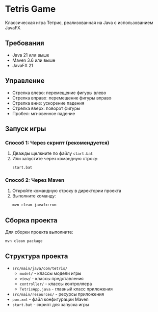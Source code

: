 # Tetris Game

Классическая игра Тетрис, реализованная на Java с использованием JavaFX.

## Требования

- Java 21 или выше
- Maven 3.6 или выше
- JavaFX 21

## Управление

- Стрелка влево: перемещение фигуры влево
- Стрелка вправо: перемещение фигуры вправо
- Стрелка вниз: ускорение падения
- Стрелка вверх: поворот фигуры
- Пробел: мгновенное падение

## Запуск игры

### Способ 1: Через скрипт (рекомендуется)

1. Дважды щелкните по файлу `start.bat`
2. Или запустите через командную строку:
   ```bash
   start.bat
   ```

### Способ 2: Через Maven

1. Откройте командную строку в директории проекта
2. Выполните команду:
   ```bash
   mvn clean javafx:run
   ```

## Сборка проекта

Для сборки проекта выполните:
```bash
mvn clean package
```

## Структура проекта

- `src/main/java/com/tetris/`
  - `model/` - классы модели игры
  - `view/` - классы представления
  - `controller/` - классы контроллера
  - `TetrisApp.java` - главный класс приложения
- `src/main/resources/` - ресурсы приложения
- `pom.xml` - файл конфигурации Maven
- `start.bat` - скрипт для запуска игры
